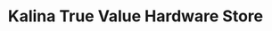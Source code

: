 ---
title: "Kalina True Value Hardware Store"
url: /malin/kalina-true-value-hardware-store/
shop: hardware
---